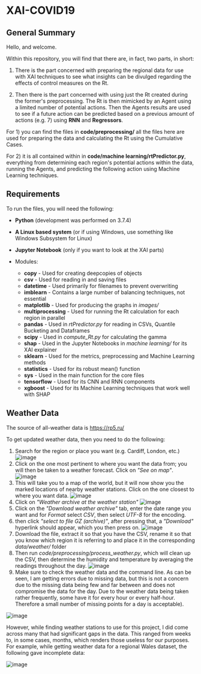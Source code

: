 # XAI-COVID19

## General Summary
Hello, and welcome.

Within this repository, you will find that there are, in fact, two parts, in short:
1. There is the part concerned with preparing the regional data for use with XAI techniques to see what insights can be divulged regarding the effects of control measures on the Rt.

2. Then there is the part concerned with using just the Rt created during the former's preprocessing. The Rt is then mimicked by an Agent using a limited number of potential actions. Then the Agents results are used to see if a future action can be predicted based on a previous amount of actions (e.g. 7) using **RNN** and **Regressors**.


For 1) you can find the files in **code/preprocessing/** all the files here are used for preparing the data and calculating the Rt using the Cumulative Cases.

For 2) it is all contained within in **code/machine learning/rtPredictor.py**, everything from determining each region's potential actions within the data, running the Agents, and predicting the following action using Machine Learning techniques.


## Requirements
To run the files, you will need the following:

* **Python** (development was performed on 3.7.4)

* **A Linux based system** (or if using Windows, use something like Windows Subsystem for Linux)

* **Jupyter Notebook** (only if you want to look at the XAI parts)

* Modules:
  * **copy** - Used for creating deepcopies of objects
  * **csv** - Used for reading in and saving files
  * **datetime** - Used primarily for filenames to prevent overwriting
  * **imblearn** - Contains a large number of balancing techniques, not essential
  * **matplotlib** - Used for producing the graphs in *images/*
  * **multiprocessing** - Used for running the Rt calculation for each region in parallel
  * **pandas** - Used in *rtPredictor.py* for reading in CSVs, Quantile Bucketing and Dataframes 
  * **scipy** - Used in *compute_Rt.py* for calculating the gamma
  * **shap** - Used in the Jupyter Notebooks in *machine learning/* for its XAI explainer
  * **sklearn** - Used for the metrics, preprocessing and Machine Learning methods
  * **statistics** - Used for its robust mean() function
  * **sys** - Used in the main function for the core files
  * **tensorflow** - Used for its CNN and RNN components
  * **xgboost** - Used for its Machine Learning techniques that work well with SHAP





## Weather Data
The source of all-weather data is https://rp5.ru/

To get updated weather data, then you need to do the following:
1) Search for the region or place you want (e.g. Cardiff, London, etc.)
![image](https://user-images.githubusercontent.com/44265768/113139356-eb57b500-921e-11eb-9b35-0e1ee2a5ff9e.png)
2) Click on the one most pertinent to where you want the data from; you will then be taken to a weather forecast. Click on *"See on map"*.
![image](https://user-images.githubusercontent.com/44265768/113139833-8781bc00-921f-11eb-8b04-f95c22caac11.png)
3) This will take you to a map of the world, but it will now show you the marked locations of nearby weather stations. Click on the one closest to where you want data.
![image](https://user-images.githubusercontent.com/44265768/113140106-df202780-921f-11eb-8a34-20ecb4b002f1.png)
4) Click on *"Weather archive at the weather station"*
![image](https://user-images.githubusercontent.com/44265768/113140313-2b6b6780-9220-11eb-99f4-4dbccf8b44c8.png)
5) Click on the *"Download weather archive"* tab, enter the date range you want and for *Format* select *CSV*, then select *UTF-8* for the encoding.
6) then click *"select to file GZ (archive)"*, after pressing that, a *"Download"* hyperlink should appear, which you then press on.
![image](https://user-images.githubusercontent.com/44265768/113140687-a7fe4600-9220-11eb-9f29-e1e6ef612adf.png)
7) Download the file, extract it so that you have the CSV, rename it so that you know which region it is referring to and place it in the corresponding *data/weather/* folder
8) Then run *code/preprocessing/process_weather.py*, which will clean up the CSV, then determine the humidity and temperature by averaging the readings throughout the day.
![image](https://user-images.githubusercontent.com/44265768/113141385-8baed900-9221-11eb-8469-1b3ee1cd01ff.png)
9) Make sure to check the weather data and the command line. As can be seen, I am getting errors due to missing data, but this is not a concern due to the missing data being few and far between and does not compromise the data for the day. Due to the weather data being taken rather frequently, some have it for every hour or every half-hour. Therefore a small number of missing points for a day is acceptable).

![image](https://user-images.githubusercontent.com/44265768/113141750-024bd680-9222-11eb-897f-0e2459173d56.png)

However, while finding weather stations to use for this project, I did come across many that had significant gaps in the data. This ranged from weeks to, in some cases, months, which renders those useless for our purposes.
For example, while getting weather data for a regional Wales dataset, the following gave incomplete data:

![image](https://user-images.githubusercontent.com/44265768/113142256-961da280-9222-11eb-9cec-48bb32f03cbd.png)

